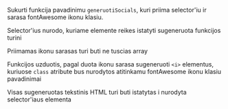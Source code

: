 Sukurti funkcija pavadinimu `generuotiSocials`, kuri priima selector'iu ir sarasa fontAwesome ikonu klasiu.

Selector'ius nurodo, kuriame elemente reikes istatyti sugeneruota funkcijos turini

Priimamas ikonu sarasas turi buti ne tuscias array

Funkcijos uzduotis, pagal duota ikonu sarasa sugeneruoti `<i>` elementus, kuriuose `class` atribute bus nurodytos atitinkamu fontAwesome ikonu klasiu pavadinimai

Visas sugeneruotas tekstinis HTML turi buti istatytas i nurodyta selector'iaus elementa